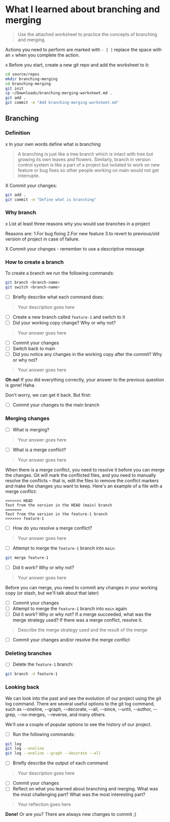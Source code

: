# What I learned about branching and merging

> Use the attached worksheet to practice the concepts of branching and merging. 

Actions you need to perform are marked with `- [ ]` replace the space with an `x` when you complete the action.

x Before you start, create a new git repo and add the worksheet to it:

```bash
cd source/repos
mkdir branching-merging
cd branching-merging
git init
cp ~/Downloads/branching-merging-worksheet.md .
git add .
git commit -m "Add branching-merging-worksheet.md"
```


## Branching

### Definition

x In your own words define what is branching

> A branching is just like a tree branch which is intact with tree but growing its own leaves and flowers. 
Similarly, branch in version control system is like a part of a project but isolated to work on new feature or bug fixes so other people working on main would not get interrupte.

X Commit your changes:

```bash
git add .
git commit -m "Define what is branching"
```


### Why branch

x List at least three reasons why you would use branches in a project

Reasons are:
1.For bug fixing
2.For new feature
3.to revert to previous/old version of project in case of failure.

X Commit your changes - remember to use a descriptive message

### How to create a branch

To create a branch we run the following commands: 

```bash
git branch <branch-name>
git switch <branch-name>
```


- [ ] Briefly describe what each command does:

> Your description goes here
> 
- [ ] Create a new branch called `feature-1` and switch to it
- [ ] Did your working copy change? Why or why not?

> Your answer goes here

- [ ] Commit your changes
- [ ] Switch back to main
- [ ] Did you notice any changes in the working copy after the commit? Why or why not?
> Your answer goes here
 
**Oh no!** 
If you did everything correctly, your answer to the previous question is gone! Haha.

Don't worry, we can get it back. But first:

- [ ] Commit your changes to the main branch


### Merging changes

- [ ] What is merging?
> Your answer goes here

- [ ] What is a merge conflict?
> Your answer goes here

When there is a merge conflict, you need to resolve it before you can merge the changes. Git will mark the conflicted files, and you need to manually resolve the conflicts – that is, edit the files to remove the conflict markers and make the changes you want to keep. Here's an example of a file with a merge conflict:

```text
<<<<<<< HEAD
Text from the version in the HEAD (main) branch
=======
Text from the version in the feature-1 branch
>>>>>>> feature-1
```


- [ ] How do you resolve a merge conflict?
> Your answer goes here

- [ ] Attempt to merge the `feature-1` branch into `main`:

```bash
git merge feature-1
```

- [ ] Did it work? Why or why not?

> Your answer goes here

Before you can merge, you need to commit any changes in your working copy (or stash, but we'll talk about that later)

- [ ] Commit your changes
- [ ] Attempt to merge the `feature-1` branch into `main` again
- [ ] Did it work? Why or why not? If a merge succeeded, what was the merge strategy used? If there was a merge conflict, resolve it.
  
> Describe the merge strategy used and the result of the merge

- [ ] Commit your changes and/or resolve the merge conflict

### Deleting branches

- [ ] Delete the `feature-1` branch:
```bash
git branch -d feature-1
```

### Looking back

We can look into the past and see the evolution of our project using the git log command. There are several useful options to the git log command, such as --oneline, --graph, --decorate, --all, --since, --until, --author, --grep, --no-merges, --reverse, and many others.

We'll use a couple of popular options to see the history of our project.

- [ ] Run the following commands:

```bash 
git log
git log --oneline
git log --oneline --graph --decorate --all
```
- [ ] Briefly describe the output of each command

> Your description goes here

- [ ] Commit your changes
- [ ] Reflect on what you learned about branching and merging. What was the most challenging part? What was the most interesting part?

> Your reflection goes here

**Done!**
Or are you? There are always new changes to commit ;) 